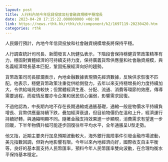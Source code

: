 ```yaml
---
layout: post
title: 人行料內地今年信貸投放及社會融資規模平穩增長
date: 2023-04-20 17:15:22.000000000 +08:00
link: https://news.rthk.hk/rthk/ch/component/k2/1697119-20230420.htm
categories: rthk
---
```


人民銀行預計，內地今年信貸投放和社會融資規模增長將保持平穩。

人行調查統計司司長、新聞發言人阮健弘表示，下階段會保持穩健貨幣政策精準有力，穩固對實體經濟的可持續支持力度，保持廣義貨幣供應量和社會融資規模，與名義經濟增長基本匹配，鞏固拓展經濟向好的趨勢。

貨幣政策司司長鄒瀾表示，內地金融數據表現領先經濟數據，反映供求恢復不匹配。他表示，穩健貨幣政策注重從供給側發力，去年以來支持穩增長的力度持續加大，令供給端見效較快；但實體經濟生產、分配、流通、消費等環節的效應，傳導需要過程，而疫情反覆亦令企業和居民信心偏弱，影響需求回復。

不過他認為，中長期內地不存在長期通縮或通脹基礎，通縮一般是物價水平持續負增長、貨幣供應量持續下跌，疊加經濟衰退，但目前物價仍在溫和上升，經濟運行持續好轉，與通縮明顯不同。隨著金融支持效果進一步顯現，消費需求有望進一步回暖，下半年物價升幅可能逐步回復往年平均水平，全年通脹呈U型走勢。

他又指，近期主要央行加息預期波動較大，海外銀行風險事件引發金融市場波動，美元指數回調，但對內地影響有限。今年以來內地經濟向好，國際收支自主平衡等，良好的基本面支持人民幣匯率，預料今年人民幣匯率雙向波動，在合理均衡水平保持基本穩定。
